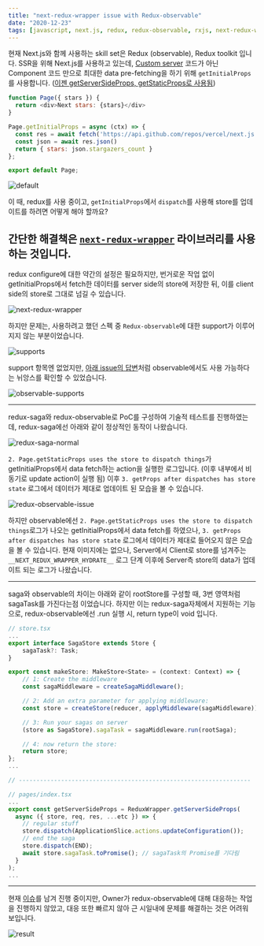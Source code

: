 ```yaml
---
title: "next-redux-wrapper issue with Redux-observable"
date: "2020-12-23"
tags: [javascript, next.js, redux, redux-observable, rxjs, next-redux-wrapper]
---
```


현재 Next.js와 함께 사용하는 skill set은 Redux (observable), Redux toolkit 입니다.
SSR을 위해 Next.js를 사용하고 있는데, [Custom server](https://nextjs.org/docs/advanced-features/custom-server) 코드가 아닌 Component 코드 만으로 최대한 data pre-fetching을 하기 위해 `getInitialProps`를 사용합니다. ([이젠 getServerSideProps, getStaticProps로 사용됨](https://nextjs.org/docs/api-reference/data-fetching/getInitialProps))

```javascript
function Page({ stars }) {
  return <div>Next stars: {stars}</div>
}

Page.getInitialProps = async (ctx) => {
  const res = await fetch('https://api.github.com/repos/vercel/next.js')
  const json = await res.json()
  return { stars: json.stargazers_count }
};

export default Page;
```

![default](./default.png)

이 때, redux를 사용 중이고, `getInitialProps`에서 `dispatch`를 사용해 store를 업데이트를 하려면 어떻게 해야 할까요?

## 간단한 해결책은 [`next-redux-wrapper`](https://github.com/kirill-konshin/next-redux-wrapper) 라이브러리를 사용하는 것입니다.

redux configure에 대한 약간의 설정은 필요하지만, 번거로운 작업 없이 getInitialProps에서 fetch한 데이터를 server side의 store에 저장한 뒤, 이를 client side의 store로 그대로 넘길 수 있습니다.

![next-redux-wrapper](./next-redux-wrapper.png)

하지만 문제는, 사용하려고 했던 스펙 중 `Redux-observable`에 대한 support가 이루어지지 않는 부분이었습니다.

![supports](./supports.png)

support 항목엔 없었지만, [아래 issue의 답변](https://github.com/kirill-konshin/next-redux-wrapper/issues/303)처럼 observable에서도 사용 가능하다는 뉘앙스를 확인할 수 있었습니다.

![observable-supports](./observable-supports.png)

---

redux-saga와 redux-observable로 PoC를 구성하여 기술적 테스트를 진행하였는데, redux-saga에선 아래와 같이 정상적인 동작이 나왔습니다.

![redux-saga-normal](./redux-saga-normal.png)

`2. Page.getStaticProps uses the store to dispatch things`가 getInitialProps에서 data fetch하는 action을 실행한 로그입니다. (이후 내부에서 비동기로 update action이 실행 됨) 이후 `3. getProps after dispatches has store state` 로그에서 데이터가 제대로 업데이트 된 모습을 볼 수 있습니다.

![redux-observable-issue](./redux-observable-issue.png)

하지만 observable에선 `2. Page.getStaticProps uses the store to dispatch things`로그가 나오는 getInitialProps에서 data fetch를 하였으나, `3. getProps after dispatches has store state` 로그에서 데이터가 제대로 들어오지 않은 모습을 볼 수 있습니다. 현재 이미지에는 없으나, Server에서 Client로 store를 넘겨주는 `__NEXT_REDUX_WRAPPER_HYDRATE__` 로그 단계 이후에 Server측 store의 data가 업데이트 되는 로그가 나왔습니다.

---

saga와 observable의 차이는 아래와 같이 rootStore를 구성할 때, 3번 영역처럼 sagaTask를 가진다는점 이었습니다.
하지만 이는 redux-saga자체에서 지원하는 기능으로, redux-observable에선 .run 실행 시, return type이 void 입니다.

```javascript
// store.tsx
...
export interface SagaStore extends Store {
    sagaTask?: Task;
}

export const makeStore: MakeStore<State> = (context: Context) => {
    // 1: Create the middleware
    const sagaMiddleware = createSagaMiddleware();

    // 2: Add an extra parameter for applying middleware:
    const store = createStore(reducer, applyMiddleware(sagaMiddleware));

    // 3: Run your sagas on server
    (store as SagaStore).sagaTask = sagaMiddleware.run(rootSaga);

    // 4: now return the store:
    return store;
};
...

// ------------------------------------------------------------------

// pages/index.tsx
...
export const getServerSideProps = ReduxWrapper.getServerSideProps(
  async ({ store, req, res, ...etc }) => {
    // regular stuff
    store.dispatch(ApplicationSlice.actions.updateConfiguration());
    // end the saga
    store.dispatch(END);
    await store.sagaTask.toPromise(); // sagaTask의 Promise를 기다림
  }
);
...
```

---

현재 [이슈](https://github.com/kirill-konshin/next-redux-wrapper/issues/307)를 남겨 진행 중이지만, Owner가 redux-observable에 대해 대응하는 작업을 진행하지 않았고, 대응 또한 빠르지 않아 근 시일내에 문제를 해결하는 것은 어려워 보입니다.

![result](./result.png)



